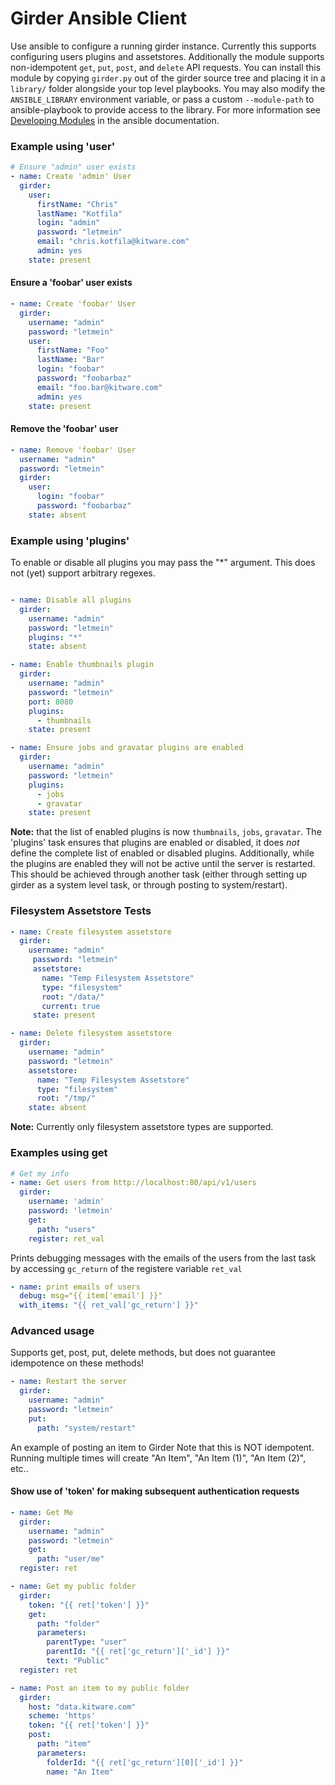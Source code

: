 Girder Ansible Client
=====================

Use ansible to configure a running girder instance. Currently this supports configuring users plugins and assetstores. Additionally the module supports non-idempotent ```get```, ```put```, ```post```, and ```delete``` API requests.  You can install this module by copying ```girder.py``` out of the girder source tree and placing it in a ```library/``` folder alongside your top level playbooks. You may also modify the ```ANSIBLE_LIBRARY``` environment variable,  or pass a custom ```--module-path``` to ansible-playbook to provide access to the library.  For more information see [Developing Modules](http://docs.ansible.com/ansible/developing_modules.html) in the ansible documentation.


### Example using 'user'

```yaml
# Ensure "admin" user exists
- name: Create 'admin' User
  girder:
    user:
      firstName: "Chris"
      lastName: "Kotfila"
      login: "admin"
      password: "letmein"
      email: "chris.kotfila@kitware.com"
      admin: yes
    state: present
```
#### Ensure a 'foobar' user exists

```yaml
- name: Create 'foobar' User
  girder:
    username: "admin"
    password: "letmein"
    user:
      firstName: "Foo"
      lastName: "Bar"
      login: "foobar"
      password: "foobarbaz"
      email: "foo.bar@kitware.com"
      admin: yes
    state: present
```
#### Remove the 'foobar' user
```yaml
- name: Remove 'foobar' User
  username: "admin"
  password: "letmein"
  girder:
    user:
      login: "foobar"
      password: "foobarbaz"
    state: absent

```


### Example using 'plugins'
To enable or disable all plugins you may pass the "*" argument.  This does not (yet) support arbitrary regexes.

```yaml

- name: Disable all plugins
  girder:
    username: "admin"
    password: "letmein"
    plugins: "*"
    state: absent

- name: Enable thumbnails plugin
  girder:
    username: "admin"
    password: "letmein"
    port: 8080
    plugins:
      - thumbnails
    state: present

- name: Ensure jobs and gravatar plugins are enabled
  girder:
    username: "admin"
    password: "letmein"
    plugins:
      - jobs
      - gravatar
    state: present
```
**Note:** that the list of enabled plugins is now ```thumbnails```, ```jobs```, ```gravatar```. The 'plugins' task ensures that plugins are enabled or disabled, it does *not* define the complete list of enabled or disabled plugins. Additionally,  while the plugins are enabled they will not be active until the server is restarted. This should be achieved through another task (either through setting up girder as a system level task,  or through posting to system/restart). 


### Filesystem Assetstore Tests

```yaml
- name: Create filesystem assetstore
  girder:
    username: "admin"
     password: "letmein"
     assetstore:
       name: "Temp Filesystem Assetstore"
       type: "filesystem"
       root: "/data/"
       current: true
     state: present

- name: Delete filesystem assetstore
  girder:
    username: "admin"
    password: "letmein"
    assetstore:
      name: "Temp Filesystem Assetstore"
      type: "filesystem"
      root: "/tmp/"
    state: absent
```
**Note:** Currently only filesystem assetstore types are supported.

### Examples using get

```yaml
# Get my info
- name: Get users from http://localhost:80/api/v1/users
  girder:
    username: 'admin'
    password: 'letmein'
    get:
      path: "users"
    register: ret_val
```
Prints debugging messages with the emails of the users from the last task by accessing ```gc_return``` of the registere variable ```ret_val```


```yaml
- name: print emails of users
  debug: msg="{{ item['email'] }}"
  with_items: "{{ ret_val['gc_return'] }}"
```


### Advanced usage
Supports get, post, put, delete methods,  but does not guarantee idempotence on these methods!

```yaml
- name: Restart the server
  girder:
    username: "admin"
    password: "letmein"
    put:
      path: "system/restart"
```

An example of posting an item to Girder Note that this is NOT idempotent. Running multiple times will create "An Item", "An Item (1)", "An Item (2)", etc..


#### Show use of 'token' for making subsequent authentication requests

```yaml
- name: Get Me
  girder:
    username: "admin"
    password: "letmein"
    get:
      path: "user/me"
  register: ret

- name: Get my public folder
  girder:
    token: "{{ ret['token'] }}"
    get:
      path: "folder"
      parameters:
        parentType: "user"
        parentId: "{{ ret['gc_return']['_id'] }}"
        text: "Public"
  register: ret

- name: Post an item to my public folder
  girder:
    host: "data.kitware.com"
    scheme: 'https'
    token: "{{ ret['token'] }}"
    post:
      path: "item"
      parameters:
        folderId: "{{ ret['gc_return'][0]['_id'] }}"
        name: "An Item"
```
